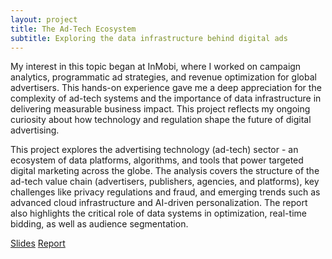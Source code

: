 ```yaml
---
layout: project
title: The Ad-Tech Ecosystem
subtitle: Exploring the data infrastructure behind digital ads
---
```

My interest in this topic began at InMobi, where I worked on campaign analytics, programmatic ad strategies, and revenue optimization for global advertisers. This hands-on experience gave me a deep appreciation for the complexity of ad-tech systems and the importance of data infrastructure in delivering measurable business impact. This project reflects my ongoing curiosity about how technology and regulation shape the future of digital advertising. 

This project explores the advertising technology (ad-tech) sector - an ecosystem of data platforms, algorithms, and tools that power targeted digital marketing across the globe. The analysis covers the structure of the ad-tech value chain (advertisers, publishers, agencies, and platforms), key challenges like privacy regulations and fraud, and emerging trends such as advanced cloud infrastructure and AI-driven personalization. The report also highlights the critical role of data systems in optimization, real-time bidding, as well as audience segmentation.

<a href="/assets/projects/industry_report/Chauhan_Jaivardhan_industry_report_fall23.pptx" target="_blank" class="button">Slides</a>
<a href="/assets/projects/industry_report/ChauhanJS_report-1.pdf" target="_blank" class="button">Report</a>

